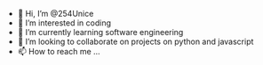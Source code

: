 - 👋 Hi, I’m @254Unice
- 👀 I’m interested in coding 
- 🌱 I’m currently learning software engineering 
- 💞️ I’m looking to collaborate on projects on python and javascript
- 📫 How to reach me ...

<!---
254Unice/254Unice is a ✨ special ✨ repository because its `README.md` (this file) appears on your GitHub profile.
You can click the Preview link to take a look at your changes.
--->
